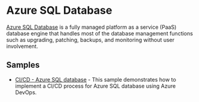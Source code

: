 # Azure SQL Database

[Azure SQL Database](https://learn.microsoft.com/en-us/azure/azure-sql/database/sql-database-paas-overview?view=azuresql) is a fully managed platform as a service (PaaS) database engine that handles most of the database management functions such as upgrading, patching, backups, and monitoring without user involvement.

## Samples

- [CI/CD - Azure SQL database](./azuresql_ci_cd/README.md) - This sample demonstrates how to implement a CI/CD process for Azure SQL database using Azure DevOps.
